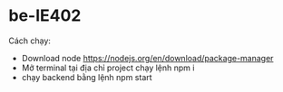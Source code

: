 # be-IE402

Cách chạy:
+ Download node https://nodejs.org/en/download/package-manager
+ Mở terminal tại địa chỉ project chạy lệnh npm i
+ chạy backend bằng lệnh npm start